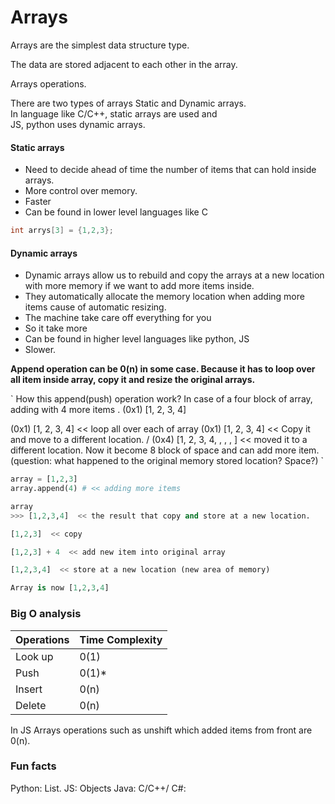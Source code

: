 # Arrays

Arrays are the simplest data structure type. </br>

The data are stored adjacent to each other in the array. </br>

Arrays operations. </br>


There are two types of arrays Static and Dynamic arrays. </br>
In language like C/C++, static arrays are used and </br>
JS, python uses dynamic arrays.


#### Static arrays
* Need to decide ahead of time the number of items that can hold inside arrays.
* More control over memory.
* Faster 
* Can be found in lower level languages like C 

``` C
int arrys[3] = {1,2,3};
```

#### Dynamic arrays
* Dynamic arrays allow us to rebuild and copy the arrays at a new location with more memory if we want to add more items inside.
* They automatically allocate the memory location when adding more items cause of automatic resizing.
* The machine take care off everything for you
* So it take more 
* Can be found in higher level languages like python, JS
* Slower.

**Append operation can be  0(n) in some case. Because it has to loop over all item inside array, copy it and resize the original arrays.**

`
How this append(push) operation work?
In case of a four block of array, adding with 4 more items .
(0x1) [1, 2, 3, 4]

(0x1) [1, 2, 3, 4]  << loop all over each of array
(0x1) [1, 2, 3, 4]  << Copy it and move to a different location.
\/
(0x4)  [1, 2, 3, 4,  ,  ,  ,  ]  << moved it to a different location. Now it become 8 block of space and can add more item. 
(question: what happened to the original memory stored location? Space?)
`

``` python
array = [1,2,3]
array.append(4) # << adding more items

array
>>> [1,2,3,4]  << the result that copy and store at a new location.

[1,2,3]  << copy

[1,2,3] + 4  << add new item into original array

[1,2,3,4]  << store at a new location (new area of memory)

Array is now [1,2,3,4]
```

### Big O analysis
|Operations| Time Complexity|
|----------|------|
|Look up   | 0(1) |
|Push      | 0(1)* |
|Insert    | 0(n) |
|Delete    | 0(n) |



In JS
Arrays operations such as unshift which added items from front are 0(n).

### Fun facts
Python: List.
JS: Objects
Java: 
C/C++/ C#:


